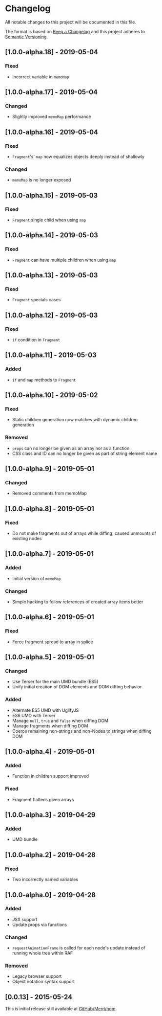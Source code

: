 # Changelog
All notable changes to this project will be documented in this file.

The format is based on [Keep a Changelog](http://keepachangelog.com/en/1.0.0/)
and this project adheres to [Semantic Versioning](http://semver.org/spec/v2.0.0.html).


## [1.0.0-alpha.18] - 2019-05-04

### Fixed

- Incorrect variable in `memoMap`


## [1.0.0-alpha.17] - 2019-05-04

### Changed

- Slightly improved `memoMap` performance


## [1.0.0-alpha.16] - 2019-05-04

### Fixed

- `Fragment`'s' `map` now equalizes objects deeply instead of shallowly

### Changed

- `memoMap` is no longer exposed


## [1.0.0-alpha.15] - 2019-05-03

### Fixed

- `Fragment` single child when using `map`


## [1.0.0-alpha.14] - 2019-05-03

### Fixed

- `Fragment` can have multiple children when using `map`


## [1.0.0-alpha.13] - 2019-05-03

### Fixed

- `Fragment` specials cases


## [1.0.0-alpha.12] - 2019-05-03

### Fixed

- `if` condition in `Fragment`


## [1.0.0-alpha.11] - 2019-05-03

### Added

- `if` and `map` methods to `Fragment`


## [1.0.0-alpha.10] - 2019-05-02

### Fixed

- Static children generation now matches with dynamic children generation

### Removed

- `props` can no longer be given as an array nor as a function
- CSS class and ID can no longer be given as part of string element name


## [1.0.0-alpha.9] - 2019-05-01

### Changed

- Removed comments from memoMap


## [1.0.0-alpha.8] - 2019-05-01

### Fixed

- Do not make fragments out of arrays while diffing, caused unmounts of existing nodes


## [1.0.0-alpha.7] - 2019-05-01

### Added

- Initial version of `memoMap`

### Changed

- Simple hacking to follow references of created array items better


## [1.0.0-alpha.6] - 2019-05-01

### Fixed

- Force fragment spread to array in splice


## [1.0.0-alpha.5] - 2019-05-01

### Changed

- Use Terser for the main UMD bundle (ES5)
- Unify initial creation of DOM elements and DOM diffing behavior

### Added

- Alternate ES5 UMD with UglifyJS
- ES6 UMD with Terser
- Manage `null`, `true` and `false` when diffing DOM
- Manage fragments when diffing DOM
- Coerce remaining non-strings and non-Nodes to strings when diffing DOM


## [1.0.0-alpha.4] - 2019-05-01

### Added

- Function in children support improved

### Fixed

- Fragment flattens given arrays


## [1.0.0-alpha.3] - 2019-04-29

### Added

- UMD bundle


## [1.0.0-alpha.2] - 2019-04-28

### Fixed

- Two incorrectly named variables


## [1.0.0-alpha.0] - 2019-04-28

### Added

- JSX support
- Update props via functions

### Changed

- `requestAnimationFrame` is called for each node's update instead of running whole tree within RAF

### Removed

- Legacy browser support
- Object notation syntax support


## [0.0.13] - 2015-05-24

This is initial release still available at [GitHub/Merri/nom](https://github.com/Merri/nom).